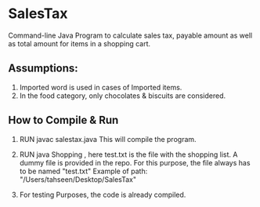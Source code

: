 # SalesTax
Command-line Java Program to calculate sales tax, payable amount as well as total amount for items in a shopping cart.

## Assumptions:
1. Imported word is used in cases of Imported items.
2. In the food category, only chocolates & biscuits are considered. 

## How to Compile & Run
1. RUN javac salestax.java
This will compile the program.

2. RUN java Shopping <path of the folder of the file test.txt>, here test.txt is the file with the shopping list. A dummy file is provided in the repo. For this purpose, the file always has to be named "test.txt"
Example of path: "/Users/tahseen/Desktop/SalesTax" 

3. For testing Purposes, the code is already compiled.
